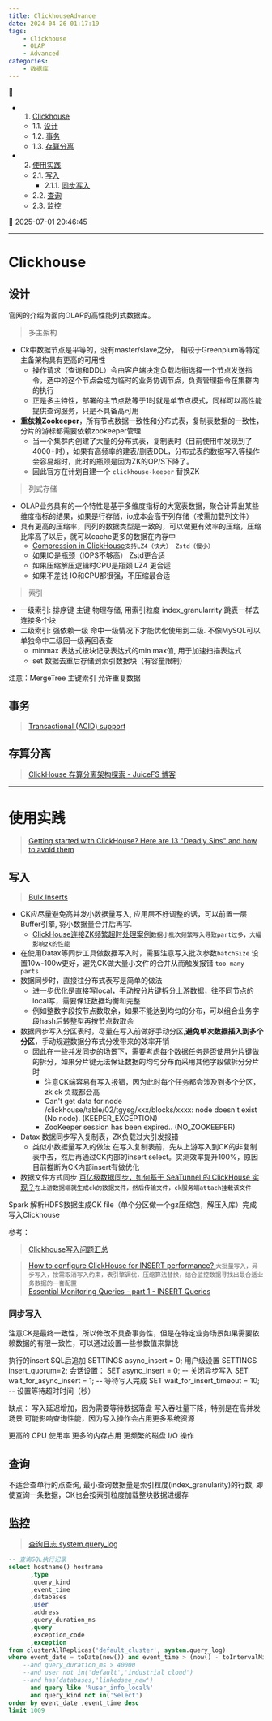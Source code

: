 ```yaml
---
title: ClickhouseAdvance
date: 2024-04-26 01:17:19
tags: 
    - Clickhouse
    - OLAP
    - Advanced
categories: 
    - 数据库
---
```


💠

- 1. [Clickhouse](#clickhouse)
    - 1.1. [设计](#设计)
    - 1.2. [事务](#事务)
    - 1.3. [存算分离](#存算分离)
- 2. [使用实践](#使用实践)
    - 2.1. [写入](#写入)
        - 2.1.1. [同步写入](#同步写入)
    - 2.2. [查询](#查询)
    - 2.3. [监控](#监控)

💠 2025-07-01 20:46:45
****************************************
# Clickhouse

## 设计
官网的介绍为面向OLAP的高性能列式数据库。

> 多主架构
- Ck中数据节点是平等的，没有master/slave之分， 相较于Greenplum等特定主备架构具有更高的可用性
    - 操作请求（查询和DDL）会由客户端决定负载均衡选择一个节点发送指令，选中的这个节点会成为临时的业务协调节点，负责管理指令在集群内的执行
    - 正是多主特性，部署的主节点数等于1时就是单节点模式，同样可以高性能提供查询服务，只是不具备高可用
- **重依赖Zookeeper**，所有节点数据一致性和分布式表，复制表数据的一致性，分片的游标都需要依赖zookeeper管理
    - 当一个集群内创建了大量的分布式表，复制表时（目前使用中发现到了4000+时），如果有高频率的建表/删表DDL，分布式表的数据写入等操作会容易超时，此时的瓶颈是因为ZK的OP/S下降了。
    - 因此官方在计划自建一个 `clickhouse-keeper` 替换ZK

> 列式存储
- OLAP业务具有的一个特性是基于多维度指标的大宽表数据，聚合计算出某些维度指标的结果，如果是行存储，io成本会高于列存储（按需加载列文件）
- 具有更高的压缩率，同列的数据类型是一致的，可以做更有效率的压缩，压缩比率高了以后，就可以cache更多的数据在内存中
    - [Compression in ClickHouse](https://altinity.com/blog/2017-11-21-compression-in-clickhouse)`支持LZ4（快大） Zstd（慢小）`
    - 如果IO是瓶颈（IOPS不够高） Zstd更合适
    - 如果压缩解压逻辑时CPU是瓶颈 LZ4 更合适
    - 如果不差钱 IO和CPU都很强，不压缩最合适


> 索引
- 一级索引: 排序键 主键  物理存储, 用索引粒度 index_granularrity 跳表一样去连接多个块
- 二级索引: 强依赖一级 命中一级情况下才能优化使用到二级. 不像MySQL可以单独命中二级回一级再回表查
    - minmax 表达式按块记录表达式的min max值, 用于加速扫描表达式
    - set 数据去重后存储到索引数据块（有容量限制）

注意：MergeTree 主键索引 允许重复数据

## 事务
> [Transactional (ACID) support](https://clickhouse.com/docs/en/guides/developer/transactional)  


## 存算分离

> [ClickHouse 存算分离架构探索 - JuiceFS 博客](https://juicefs.com/zh-cn/blog/solutions/clickhouse-disaggregated-storage-and-compute-practice)  

************************

# 使用实践

> [Getting started with ClickHouse? Here are 13 "Deadly Sins" and how to avoid them](https://clickhouse.com/blog/common-getting-started-issues-with-clickhouse)  

## 写入
> [Bulk Inserts](https://clickhouse.com/docs/en/optimize/bulk-inserts)

- CK应尽量避免高并发小数据量写入, 应用层不好调整的话，可以前置一层Buffer引擎, 将小数据量合并后再写.
    - [ClickHouse连接ZK频繁超时处理案例](https://www.modb.pro/db/159455)`数据小批次频繁写入导致part过多，大幅影响zk的性能`  
- 在使用Datax等同步工具做数据写入时，需要注意写入批次参数`batchSize` 设置10w-100w更好，避免CK做大量小文件的合并从而触发报错 `too many parts`
- 数据同步时，直接往分布式表写是简单的做法
    - 进一步优化是直接写local，手动按分片键拆分上游数据，往不同节点的local写，需要保证数据均衡和完整 
    - 例如整数字段按节点数取余，如果不能达到均匀的分布，可以组合业务字段hash后转整型再按节点数取余
- 数据同步写入分区表时，尽量在写入前做好手动分区,**避免单次数据插入到多个分区**，手动规避数据分布式分发带来的效率开销
    - 因此在一些并发同步的场景下，需要考虑每个数据任务是否使用分片键做的拆分，如果分片键无法保证数据的均匀分布而采用其他字段做拆分分片时
        - 注意CK端容易有写入报错，因为此时每个任务都会涉及到多个分区，zk ck 负载都会高
        - Can't get data for node /clickhouse/table/02/tgysg/xxx/blocks/xxxx: node doesn't exist (No node). (KEEPER_EXCEPTION)
        - ZooKeeper session has been expired.. (NO_ZOOKEEPER) 
- Datax 数据同步写入复制表，ZK负载过大引发报错
    - 类似小数据量写入的做法 在写入复制表前，先从上游写入到CK的非复制表中去，然后再通过CK内部的insert select。实测效率提升100%，原因目前推断为CK内部insert有做优化
-  数据文件方式同步 [百亿级数据同步，如何基于 SeaTunnel 的 ClickHouse 实现？](https://seatunnel.apache.org/zh-CN/blog/2022/05/10/ClickHouse/)`在上游数据端就生成ck的数据文件，然后传输文件，ck服务端attach挂载该文件`  

Spark 解析HDFS数据生成CK file（单个分区做一个gz压缩包，解压入库）完成写入Clickhouse

参考： 

> [Clickhouse写入问题汇总](https://www.cnblogs.com/yisany/p/14275785.html)  

> [How to configure ClickHouse for INSERT performance? ](https://dev.to/shiviyer/how-to-configure-clickhouse-for-insert-performance-4cof)`大批量写入，异步写入，按需取消写入约束，表引擎调优，压缩算法替换，结合监控数据寻找出最合适业务数据的一套配置`  
> [Essential Monitoring Queries - part 1 - INSERT Queries](https://clickhouse.com/blog/monitoring-troubleshooting-insert-queries-clickhouse)  

### 同步写入
注意CK是最终一致性，所以修改不具备事务性，但是在特定业务场景如果需要依赖数据的有限一致性，可以通过设置一些参数值来靠拢

执行的insert SQL后追加 SETTINGS async_insert = 0;
用户级设置 SETTINGS insert_quorum=2;
会话设置：
SET async_insert = 0;  -- 关闭异步写入
SET wait_for_async_insert = 1;  -- 等待写入完成
SET wait_for_insert_timeout = 10;  -- 设置等待超时时间（秒）

缺点：
写入延迟增加，因为需要等待数据落盘
写入吞吐量下降，特别是在高并发场景
可能影响查询性能，因为写入操作会占用更多系统资源

更高的 CPU 使用率
更多的内存占用
更频繁的磁盘 I/O 操作

## 查询
不适合查单行的点查询, 最小查询数据量是索引粒度(index_granularity)的行数, 即使查询一条数据，CK也会按索引粒度加载整块数据进缓存


## 监控
> [查询日志 system.query_log](https://clickhouse.com/docs/zh/operations/system-tables/query_log)  

```sql
-- 查询SQL执行记录
select hostname() hostname
      ,type
      ,query_kind
      ,event_time
      ,databases
      ,user
      ,address 
      ,query_duration_ms
      ,query
      ,exception_code
      ,exception
from clusterAllReplicas('default_cluster', system.query_log) 
where event_date = toDate(now()) and event_time > (now() - toIntervalMinute(300))
    --and query_duration_ms > 40000
    --and user not in('default','industrial_cloud')
    --and has(databases,'linkedsee_new')
      and query like '%user_info_local%'
      and query_kind not in('Select')
order by event_date ,event_time desc
limit 1009
```
